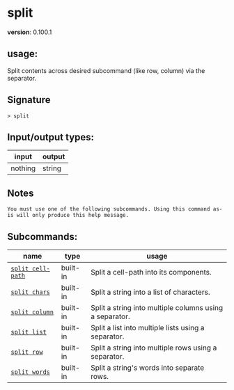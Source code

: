 # split

**version**: 0.100.1

## **usage**:

Split contents across desired subcommand (like row, column) via the separator.

## Signature

`> split `

## Input/output types:

| input   | output |
| ------- | ------ |
| nothing | string |

## Notes

```text
You must use one of the following subcommands. Using this command as-is will only produce this help message.
```

## Subcommands:

| name                                                   | type     | usage                                                   |
| ------------------------------------------------------ | -------- | ------------------------------------------------------- |
| [`split cell-path`](/commands/docs/split_cell-path.md) | built-in | Split a cell-path into its components.                  |
| [`split chars`](/commands/docs/split_chars.md)         | built-in | Split a string into a list of characters.               |
| [`split column`](/commands/docs/split_column.md)       | built-in | Split a string into multiple columns using a separator. |
| [`split list`](/commands/docs/split_list.md)           | built-in | Split a list into multiple lists using a separator.     |
| [`split row`](/commands/docs/split_row.md)             | built-in | Split a string into multiple rows using a separator.    |
| [`split words`](/commands/docs/split_words.md)         | built-in | Split a string's words into separate rows.              |
